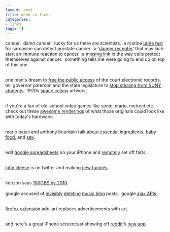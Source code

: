 ```yaml
---
layout: post
title: week in links
categories:
- links
tags: []
---
```

cancer.  damn cancer.  lucky for us there are scientists.  a routine <a href="http://www.nature.com/news/2009/090211/full/news.2009.94.html" target="_blank">urine test</a> for sarcosine can detect prostate cancer.  a '<a href="http://news.bbc.co.uk/2/hi/health/7888042.stm" target="_blank">danger recepter</a>' that may kick-start an immune reaction to cancer.  a <a href="http://news.bbc.co.uk/2/hi/health/7861474.stm" target="_blank">missing link</a> in the way cells protect themselves against cancer.  something tells me were going to end up on top of this one.<br /><br />

one man's dream to <a href="http://www.nytimes.com/2009/02/13/us/13records.html" target="_blank">free the public access</a> of the court electronic records.  tell governor paterson and the state legislature to <a href="http://www.studentassembly.org/" target="_blank">stop stealing from SUNY students</a>.  1970s <a href="http://www.nas.nasa.gov/About/Education/SpaceSettlement/70sArt/art.html" target="_blank">space colony</a> artwork.<br /><br />

if you're a fan of old-school video games like sonic, mario, metroid etc.. check out these <a href="http://lifehacker.com/5152884/absolutely-amazing-video-game-remake-wallpapers" target="_blank">awesome renderings</a> of what those originals could look like with today's hardware.<br /><br />

mario batali and anthony bourdain talk about <a href="http://www.seriouseats.com/2009/01/chewing-the-fat-batali-bourdain-essential-ingredients.html" target="_blank">essential ingredients</a>, <a href="http://www.seriouseats.com/2009/01/chewing-the-fat-batali-and-bourdain-on-baby-food.html" target="_blank">baby food</a>, and <a href="http://www.seriouseats.com/2009/01/chewing-the-fat-batali-and-bourdain-on-sex.html" target="_blank">sex</a>.<br /><br />

edit <a href="http://googlesystem.blogspot.com/2009/02/edit-google-spreadsheets-on-iphone.html" target="_blank">google spreadsheets</a> on your iPhone and <a href="http://www.textually.org/textually/archives/2009/02/022683.htm" target="_blank">remotely</a> set off farts.<br /><br />

<a href="http://twitter.com/JohnCleese" target="_blank">john cleese</a> is on twitter and making <a href="http://www.johncleesepodcast.co.uk/cleeseblog/" target="_blank">new funnies</a>.<br /><br />

verizon says <a href="http://www.dslreports.com/shownews/Verizon-100Gbps-Routes-in-2010-100796" target="_blank">100GBS by 2010</a>.
<br /><br />
google accused of <a href="http://techdirt.com/articles/20090206/1237213675.shtml" target="_blank">invisibly</a> <a href="http://www.laweekly.com/2009-02-05/music/google-39-s-new-killer-app-why-are-music-bloggers-39-posts-disappearing-and-who-is-deleting-them/" target="_blank">deleting</a> <a href="http://tins.rklau.com/2009/02/blogger-and-dmca.html" target="_blank">music blog</a> posts.  google <a href="http://code.google.com/apis/ajax/" target="_blank">ajax APIs</a>.<br /><br />

<a href="http://lifehacker.com/5148946/add%20art-replaces-advertisements-with-artwork" target="_blank">firefox extension</a> add-art replaces advertisements with art.<br /><br />

and here's a great iPhone screencast showing off <a href="http://reddit.com" target="_blank">reddit</a>'s <a href="http://www.readwriteweb.com/archives/the_official_reddit_iphone_app.php" target="_blank">new app</a><br /><br />
<object width="400" height="246" data="http://www.youtube.com/v/jjxlEodOETU&amp;color1=0xb1b1b1&amp;color2=0xcfcfcf&amp;hl=en&amp;feature=player_embedded&amp;fs=1" type="application/x-shockwave-flash"><param name="wmode" value="window" /><param name="allowFullScreen" value="true" /><param name="allowscriptaccess" value="always" /><param name="src" value="http://www.youtube.com/v/jjxlEodOETU&amp;color1=0xb1b1b1&amp;color2=0xcfcfcf&amp;hl=en&amp;feature=player_embedded&amp;fs=1" /><param name="allowfullscreen" value="true" /></object>
